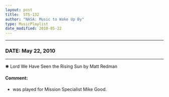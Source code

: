 ```yaml
---
layout: post
title:  STS-132
author: "NASA: Music to Wake Up By"
type: MusicPlaylist
date_modified: 2010-05-22
---
```


----
### DATE: May 22, 2010
----
✺ Lord We Have Seen the Rising Sun by Matt Redman

#### Comment:
* was played for Mission Specialist Mike Good.
